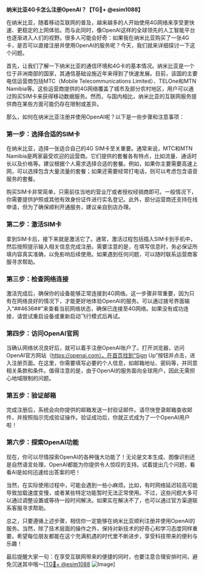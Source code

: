 **纳米比亚4G卡怎么注册OpenAI？【TG💪+ @esim1088】**

在纳米比亚，随着移动互联网的普及，越来越多的人开始使用4G网络来享受更快速、更稳定的上网体验。而与此同时，像OpenAI这样的全球领先的人工智能平台也逐渐进入人们的视野。很多人可能会好奇：如果我在纳米比亚购买了一张4G卡，是否可以直接注册并使用OpenAI的服务呢？今天，我们就来详细探讨一下这个问题。

首先，让我们了解一下纳米比亚的通信环境和4G卡的基本情况。纳米比亚是一个位于非洲南部的国家，其通信基础设施近年来得到了快速发展。目前，该国的主要电信运营商包括MTC（Mobile Telecommunications Limited）、TELOne和MTN Namibia等。这些运营商提供的4G网络覆盖了城市及部分农村地区，用户可以通过购买SIM卡来获得移动数据服务。然而，与国内相比，纳米比亚的互联网服务提供商在某些方面可能仍存在限制或差异。

那么，如何在纳米比亚注册并使用OpenAI呢？以下是一些步骤和注意事项：

### **第一步：选择合适的SIM卡**
在纳米比亚，选择一张适合自己的4G SIM卡至关重要。通常来说，MTC和MTN Namibia是两家最受欢迎的运营商。它们提供的套餐各有特点，比如流量、通话时长以及价格等。建议根据个人需求选择合适的套餐。例如，如果你主要需要高速上网，可以选择包含大量流量的套餐；如果还需要经常打电话，则可以考虑包含语音服务的套餐。

购买SIM卡非常简单，只需前往当地的营业厅或者授权经销商即可。一般情况下，你需要提供护照或其他有效身份证件进行实名登记。此外，部分运营商还支持在线申请，但为了确保顺利开通服务，建议亲自到店办理。

### **第二步：激活SIM卡**
拿到SIM卡后，接下来就是激活它了。通常，激活过程包括插入SIM卡到手机中，然后按照提示输入相关信息完成注册。需要注意的是，在填写信息时，务必保证所填内容真实准确，以免影响后续使用。如果遇到任何问题，可以随时联系运营商客服寻求帮助。

### **第三步：检查网络连接**
激活完成后，确保你的设备能够正常连接到4G网络。这一步骤非常重要，因为只有在网络良好的情况下，才能更好地体验OpenAI的服务。可以通过拨号界面输入“*#*#4636#*#*”来查看当前网络状态，确保已连接至4G网络。如果没有成功连接，请尝试重启设备或重新启动飞行模式后再试。

### **第四步：访问OpenAI官网**
当确认网络状况良好后，就可以着手注册OpenAI账户了。打开浏览器，访问OpenAI官方网站（https://openai.com）。在首页找到“Sign Up”按钮并点击，进入注册页面。在这里，你需要填写必要的个人信息，如邮箱地址、密码等，并同意相关条款和条件。值得注意的是，由于OpenAI的服务面向全球用户，因此无需担心地域限制的问题。

### **第五步：验证邮箱**
完成注册后，系统会向你提供的邮箱发送一封验证邮件。请尽快登录邮箱查收邮件，并按照指示完成验证操作。验证成功后，你就正式成为了一个OpenAI用户啦！

### **第六步：探索OpenAI功能**
现在，你可以尽情探索OpenAI的各种强大功能了！无论是文本生成、图像识别还是自然语言处理，OpenAI都能为你提供令人惊叹的支持。试着提出几个问题，看看AI是如何迅速给出答案的吧！

当然，在实际使用过程中，可能会遇到一些小麻烦。比如，有时网络延迟较高可能导致加载速度变慢，或者某些特定功能暂时无法正常使用。不过，这些问题大多可以通过调整设置或等待一段时间解决。如果实在解决不了，也可以通过官方渠道联系客服寻求帮助。

总之，只要遵循上述步骤，相信你一定能够在纳米比亚顺利注册并使用OpenAI的服务。当然，除了技术层面的操作之外，保持对新技术的好奇心和学习态度同样重要。希望每位朋友都能在这个充满机遇的时代里不断进步，享受科技带来的便利与乐趣！

最后提醒大家一句：在享受互联网带来的便捷的同时，也要注意合理安排时间，避免沉迷其中哦～[[TG💪+ @esim1088](https://t.me/s/esim1088) ![Image](https://i.postimg.cc/4NQfJmqS/Snipaste-2025-05-13-00-14-12.png)]